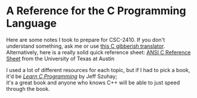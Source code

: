  # A Reference for the C Programming Language
 
Here are some notes I took to prepare for CSC-2410. If you don't understand something, ask me or use [this C gibberish translator](https://cdecl.org/). <br />
Alternatively, here is a really solid quick reference sheet: [ANSI C Reference Sheet](https://users.ece.utexas.edu/~adnan/c-refcard.pdf) from the University of Texas at Austin
 
I used a lot of different resources for each topic, but if I had to pick a book, it'd be [_Learn C Programming_](https://www.barnesandnoble.com/w/learn-c-programming-jeff-szuhay/1137258930) 
by Jeff Szuhay; <br /> it's a great book and anyone who knows C++ will be able to just speed through the book.
